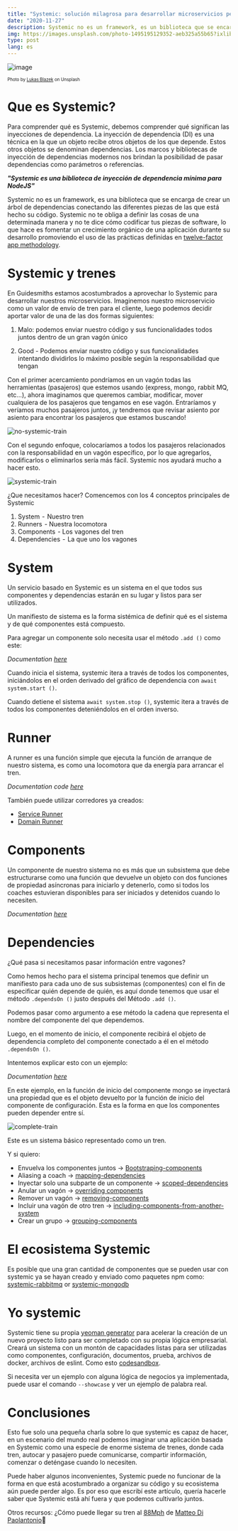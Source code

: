 ```yaml
---
title: "Systemic: solución milagrosa para desarrollar microservicios perfectos en Node.JS"
date: "2020-11-27"
description: Systemic no es un framework, es un biblioteca que se encarga de crear un árbol de dependencias conectando las diferentes piezas de las que está hecho su código.
img: https://images.unsplash.com/photo-1495195129352-aeb325a55b65?ixlib=rb-1.2.1&ixid=MnwxMjA3fDB8MHxzZWFyY2h8MTN8fG1pbmltYWwlMjBiYWNrZ3JvdW5kfGVufDB8fDB8fA%3D%3D&auto=format&fit=crop&w=500&q=60
type: post
lang: es
---
```


![image](https://images.unsplash.com/photo-1495195129352-aeb325a55b65?ixlib=rb-1.2.1&ixid=MnwxMjA3fDB8MHxzZWFyY2h8MTN8fG1pbmltYWwlMjBiYWNrZ3JvdW5kfGVufDB8fDB8fA%3D%3D&auto=format&fit=crop&w=500&q=60)

<sub><sup>Photo by [Lukas Blazek](https://unsplash.com/@goumbik) on Unsplash<sub><sup>

# Que es Systemic?

Para comprender qué es Systemic, debemos comprender qué significan las inyecciones de dependencia. La inyección de dependencia (DI) es una técnica en la que un objeto recibe otros objetos de los que depende. Estos otros objetos se denominan dependencias. Los marcos y bibliotecas de inyección de dependencias modernos nos brindan la posibilidad de pasar dependencias como parámetros o referencias.

**_"Systemic es una biblioteca de inyección de dependencia mínima para NodeJS"_**

Systemic no es un framework, es una biblioteca que se encarga de crear un árbol de dependencias conectando las diferentes piezas de las que está hecho su código. Systemic no te obliga a definir las cosas de una determinada manera y no te dice cómo codificar tus piezas de software, lo que hace es fomentar un crecimiento orgánico de una aplicación durante su desarrollo promoviendo el uso de las prácticas definidas en [twelve-factor app methodology](https://12factor.net/).

# Systemic y trenes
En Guidesmiths estamos acostumbrados a aprovechar lo Systemic para desarrollar nuestros microservicios. Imaginemos nuestro microservicio como un valor de envío de tren para el cliente, luego podemos decidir aportar valor de una de las dos formas siguientes:

1. Malo: podemos enviar nuestro código y sus funcionalidades todos juntos dentro de un gran vagón único

2. Good - Podemos enviar nuestro código y sus funcionalidades intentando dividirlos lo máximo posible según la responsabilidad que tengan

Con el primer acercamiento pondríamos en un vagón todas las herramientas (pasajeros) que estemos usando (express, mongo, rabbit MQ, etc…), ahora imaginamos que queremos cambiar, modificar, mover cualquiera de los pasajeros que tengamos en ese vagón. Entraríamos y veríamos muchos pasajeros juntos, ¡y tendremos que revisar asiento por asiento para encontrar los pasajeros que estamos buscando!

![no-systemic-train](https://dev-to-uploads.s3.amazonaws.com/i/9i8kmll0a82zmqigz4mj.jpg)

Con el segundo enfoque, colocaríamos a todos los pasajeros relacionados con la responsabilidad en un vagón específico, por lo que agregarlos, modificarlos o eliminarlos sería más fácil. Systemic nos ayudará mucho a hacer esto.

![systemic-train](https://dev-to-uploads.s3.amazonaws.com/i/10jh2qgind4vbtssutyk.jpg)

¿Que necesitamos hacer? Comencemos con los 4 conceptos principales de Systemic

1. System  -  Nuestro tren
2. Runners  - Nuestra locomotora
3. Components  - Los vagones del tren
4. Dependencies  -  La que uno los vagones

# System
Un servicio basado en Systemic es un sistema en el que todos sus componentes y dependencias estarán en su lugar y listos para ser utilizados.

Un manifiesto de sistema es la forma sistémica de definir qué es el sistema y de qué componentes está compuesto.

Para agregar un componente solo necesita usar el método `.add ()` como este:

*Documentation [here](https://guidesmiths.github.io/systemic/#/?id=define-the-system)*

Cuando inicia el sistema, systemic itera a través de todos los componentes, iniciándolos en el orden derivado del gráfico de dependencia con `await system.start ()`.

Cuando detiene el sistema `await system.stop ()`, systemic itera a través de todos los componentes deteniéndolos en el orden inverso.

# Runner

A runner es una función simple que ejecuta la función de arranque de nuestro sistema, es como una locomotora que da energía para arrancar el tren.

*Documentation code [here](https://guidesmiths.github.io/systemic/#/?id=runners)*

También puede utilizar corredores ya creados:

- [Service Runner](https://github.com/guidesmiths/systemic-service-runner)
- [Domain Runner](https://github.com/guidesmiths/systemic-domain-runner)

# Components

Un componente de nuestro sistema no es más que un subsistema que debe estructurarse como una función que devuelve un objeto con dos funciones de propiedad asíncronas para iniciarlo y detenerlo, como si todos los coaches estuvieran disponibles para ser iniciados y detenidos cuando lo necesiten.

*Documentation [here](https://guidesmiths.github.io/systemic/#/?id=components)*

# Dependencies

¿Qué pasa si necesitamos pasar información entre vagones?

Como hemos hecho para el sistema principal tenemos que definir un manifiesto para cada uno de sus subsistemas (componentes) con el fin de especificar quién depende de quién, es aquí donde tenemos que usar el método `.dependsOn ()` justo después del Método `.add ()`.

Podemos pasar como argumento a ese método la cadena que representa el nombre del componente del que dependemos.

Luego, en el momento de inicio, el componente recibirá el objeto de dependencia completo del componente conectado a él en el método `.dependsOn ()`.

Intentemos explicar esto con un ejemplo:

*Documentation [here](https://guidesmiths.github.io/systemic/#/?id=dependencies)*

En este ejemplo, en la función de inicio del componente mongo se inyectará una propiedad que es el objeto devuelto por la función de inicio del componente de configuración. Esta es la forma en que los componentes pueden depender entre sí.

![complete-train](https://dev-to-uploads.s3.amazonaws.com/i/2bukl6rn8hey0de5ubfh.jpg)

Este es un sistema básico representado como un tren.

Y si quiero:
- Envuelva los componentes juntos → [Bootstraping-components](https://guidesmiths.github.io/systemic/#/?id=bootstraping-components)
- Aliasing a coach → [mapping-dependencies](https://guidesmiths.github.io/systemic/#/?id=mapping-dependencies)
- Inyectar solo una subparte de un componente → [scoped-dependencies](https://guidesmiths.github.io/systemic/#/?id=scoped-dependencies)
- Anular un vagón → [overriding components](https://guidesmiths.github.io/systemic/#/?id=overriding-components)
- Remover un vagón → [removing-components](https://guidesmiths.github.io/systemic/#/?id=removing-components)
- Incluir una vagón de otro tren → [including-components-from-another-system](https://guidesmiths.github.io/systemic/#/?id=including-components-from-another-system)
- Crear un grupo → [grouping-components](https://guidesmiths.github.io/systemic/#/?id=grouping-components)

# El ecosistema Systemic
Es posible que una gran cantidad de componentes que se pueden usar con systemic ya se hayan creado y enviado como paquetes npm como: [systemic-rabbitmq](https://www.npmjs.com/package/systemic-rabbitmq) or [systemic-mongodb](https://www.npmjs.com/package/systemic-mongodb)

# Yo systemic
Systemic tiene su propia [yeoman generator](https://github.com/guidesmiths/generator-systemic) para acelerar la creación de un nuevo proyecto listo para ser completado con su propia lógica empresarial. Creará un sistema con un montón de capacidades listas para ser utilizadas como componentes, configuración, documentos, prueba, archivos de docker, archivos de eslint. Como esto [codesandbox](https://codesandbox.io/s/zen-thunder-0uuqj?file=/index.js).

Si necesita ver un ejemplo con alguna lógica de negocios ya implementada, puede usar el comando `--showcase` y ver un ejemplo de palabra real.

# Conclusiones
Esto fue solo una pequeña charla sobre lo que systemic es capaz de hacer, en un escenario del mundo real podemos imaginar una aplicación basada en Systemic como una especie de enorme sistema de trenes, donde cada tren, autocar y pasajero puede comunicarse, compartir información, comenzar o deténgase cuando lo necesiten.

Puede haber algunos inconvenientes, Systemic puede no funcionar de la forma en que está acostumbrado a organizar su código y su ecosistema aún puede perder algo. Es por eso que escribí este artículo, quería hacerle saber que Systemic está ahí fuera y que podemos cultivarlo juntos.

Otros recursos:
¿Cómo puede llegar su tren al [88Mph](https://matteodipaolo.github.io/Reaching88MphWithSystemic/#/) de [Matteo Di Paolantonio](https://dev.to/matteodipaolo)🚆

